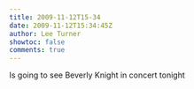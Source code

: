```yaml
---
title: 2009-11-12T15-34
date: 2009-11-12T15:34:45Z
author: Lee Turner
showtoc: false
comments: true
---
```


Is going to see Beverly Knight in concert tonight

